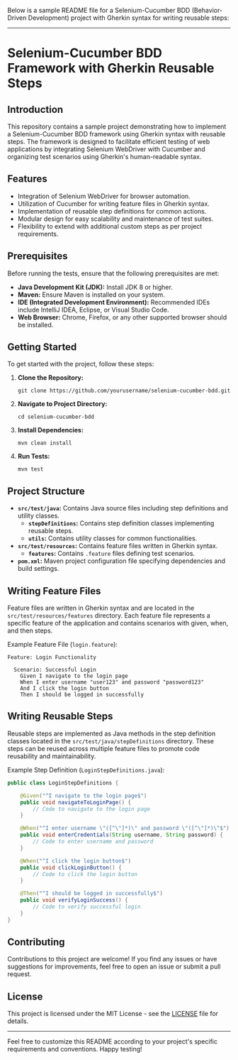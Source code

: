 Below is a sample README file for a Selenium-Cucumber BDD (Behavior-Driven Development) project with Gherkin syntax for writing reusable steps:

---

# Selenium-Cucumber BDD Framework with Gherkin Reusable Steps

## Introduction

This repository contains a sample project demonstrating how to implement a Selenium-Cucumber BDD framework using Gherkin syntax with reusable steps. The framework is designed to facilitate efficient testing of web applications by integrating Selenium WebDriver with Cucumber and organizing test scenarios using Gherkin's human-readable syntax.

## Features

- Integration of Selenium WebDriver for browser automation.
- Utilization of Cucumber for writing feature files in Gherkin syntax.
- Implementation of reusable step definitions for common actions.
- Modular design for easy scalability and maintenance of test suites.
- Flexibility to extend with additional custom steps as per project requirements.

## Prerequisites

Before running the tests, ensure that the following prerequisites are met:

- **Java Development Kit (JDK):** Install JDK 8 or higher.
- **Maven:** Ensure Maven is installed on your system.
- **IDE (Integrated Development Environment):** Recommended IDEs include IntelliJ IDEA, Eclipse, or Visual Studio Code.
- **Web Browser:** Chrome, Firefox, or any other supported browser should be installed.

## Getting Started

To get started with the project, follow these steps:

1. **Clone the Repository:**
   ```
   git clone https://github.com/yourusername/selenium-cucumber-bdd.git
   ```

2. **Navigate to Project Directory:**
   ```
   cd selenium-cucumber-bdd
   ```

3. **Install Dependencies:**
   ```
   mvn clean install
   ```

4. **Run Tests:**
   ```
   mvn test
   ```

## Project Structure

- **`src/test/java`:** Contains Java source files including step definitions and utility classes.
  - **`stepDefinitions`:** Contains step definition classes implementing reusable steps.
  - **`utils`:** Contains utility classes for common functionalities.
- **`src/test/resources`:** Contains feature files written in Gherkin syntax.
  - **`features`:** Contains `.feature` files defining test scenarios.
- **`pom.xml`:** Maven project configuration file specifying dependencies and build settings.

## Writing Feature Files

Feature files are written in Gherkin syntax and are located in the `src/test/resources/features` directory. Each feature file represents a specific feature of the application and contains scenarios with given, when, and then steps.

Example Feature File (`login.feature`):
```gherkin
Feature: Login Functionality

  Scenario: Successful Login
    Given I navigate to the login page
    When I enter username "user123" and password "password123"
    And I click the login button
    Then I should be logged in successfully
```

## Writing Reusable Steps

Reusable steps are implemented as Java methods in the step definition classes located in the `src/test/java/stepDefinitions` directory. These steps can be reused across multiple feature files to promote code reusability and maintainability.

Example Step Definition (`LoginStepDefinitions.java`):
```java
public class LoginStepDefinitions {

    @Given("^I navigate to the login page$")
    public void navigateToLoginPage() {
        // Code to navigate to the login page
    }

    @When("^I enter username \"([^\"]*)\" and password \"([^\"]*)\"$")
    public void enterCredentials(String username, String password) {
        // Code to enter username and password
    }

    @When("^I click the login button$")
    public void clickLoginButton() {
        // Code to click the login button
    }

    @Then("^I should be logged in successfully$")
    public void verifyLoginSuccess() {
        // Code to verify successful login
    }
}
```

## Contributing

Contributions to this project are welcome! If you find any issues or have suggestions for improvements, feel free to open an issue or submit a pull request.

## License

This project is licensed under the MIT License - see the [LICENSE](LICENSE) file for details.

---

Feel free to customize this README according to your project's specific requirements and conventions. Happy testing!
